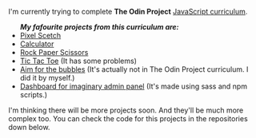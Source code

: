 I'm currently trying to complete <b>The Odin Project</b> <a href="https://www.theodinproject.com/paths/full-stack-javascript">JavaScript curriculum</a>.

<ul>
  <b><i>My fafourite projects from this curriculum are:</i></b>
  <li><a href="https://rgb-katana.github.io/odin-scetch/">Pixel Scetch</a></li>
  <li><a href="https://rgb-katana.github.io/odin-calculator/">Calculator</a></li>
  <li><a href="https://rgb-katana.github.io/odin-rock-paper-scissors/">Rock Paper Scissors</a></li>
  <li><a href="https://rgb-katana.github.io/odin-tic-tac-toe/">Tic Tac Toe</a> (It has some problems)</li>
  <li><a href="https://rgb-katana.github.io/bubbles/">Aim for the bubbles</a> (It's actually not in The Odin Project curriculum. I did it by myself.)</li>
  <li><a href="https://rgb-katana.github.io/odin-dashboard/">Dashboard for imaginary admin panel</a> (It's made using sass and npm scripts.)</li>
</ul>

I'm thinking there will be more projects soon. And they'll be much more complex too. You can check the code for this projects in the repositories down below.

<!---
rgb-katana/rgb-katana is a ✨ special ✨ repository because its `README.md` (this file) appears on your GitHub profile.
You can click the Preview link to take a look at your changes.
--->
